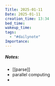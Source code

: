 ```yaml
---
Title: 2025-01-11
Date: 2025-01-11
creation_time: 13:34
bed_time: 
wakeup_time: 
tags:
  - "#dailynote"
Importance:
---
```

##### Notes:
- [[parse]]
- parallel computing
- 